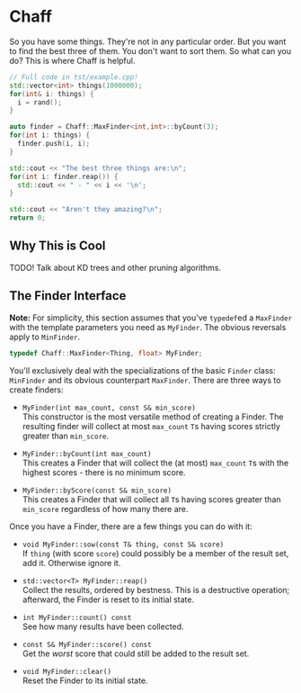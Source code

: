 # Chaff

So you have some things.  They're not in any particular order. But you
want to find the best three of them.  You don't want to sort them.  So
what can you do?  This is where Chaff is helpful.

```C++
// Full code in tst/example.cpp!
std::vector<int> things(1000000);
for(int& i: things) {
  i = rand();
}

auto finder = Chaff::MaxFinder<int,int>::byCount(3);
for(int i: things) {
  finder.push(i, i);
}

std::cout << "The best three things are:\n";
for(int i: finder.reap()) {
  std::cout << " - " << i << '\n';
}

std::cout << "Aren't they amazing?\n";
return 0;
```


## Why This is Cool

TODO!  Talk about KD trees and other pruning algorithms.


## The Finder Interface

**Note:** For simplicity, this section assumes that you've `typedef`ed
a `MaxFinder` with the template parameters you need as `MyFinder`. The
obvious reversals apply to `MinFinder`.

```C++
typedef Chaff::MaxFinder<Thing, float> MyFinder;
```

You'll exclusively deal with the specializations of the basic `Finder`
class: `MinFinder` and its obvious counterpart `MaxFinder`.  There are
three ways to create finders:

 - `MyFinder(int max_count, const S& min_score)`  
   This constructor is the most versatile method of creating a Finder.
   The resulting finder will collect at most `max_count`  `T`s  having
   scores strictly greater than `min_score`.

 - `MyFinder::byCount(int max_count)`  
   This creates a Finder that will collect the  (at most)  `max_count`
   `T`s with the highest scores - there is no minimum score.

 - `MyFinder::byScore(const S& min_score)`  
   This creates a  Finder  that will collect all  `T`s  having  scores
   greater than `min_score` regardless of how many there are.

Once you have a Finder, there are a few things you can do with it:

 - `void MyFinder::sow(const T& thing, const S& score)`  
   If `thing`  (with score `score`)  could possibly be a member of the
   result set, add it.  Otherwise ignore it.

 - `std::vector<T> MyFinder::reap()`  
   Collect the results,  ordered by bestness.   This is a  destructive
   operation; afterward, the Finder is reset to its initial state.

 - `int MyFinder::count() const`  
   See how many results have been collected.

 - `const S& MyFinder::score() const`  
   Get the _worst_ score that could still be added to the result set.

 - `void MyFinder::clear()`  
   Reset the Finder to its initial state.
